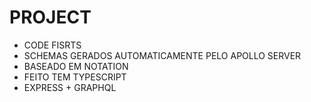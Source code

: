 # PROJECT

- CODE FISRTS
- SCHEMAS GERADOS AUTOMATICAMENTE PELO APOLLO SERVER
- BASEADO EM NOTATION
- FEITO TEM TYPESCRIPT
- EXPRESS + GRAPHQL